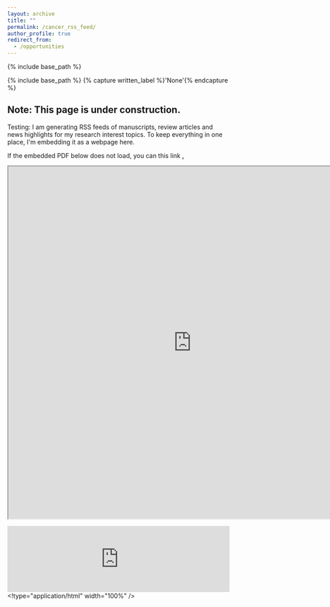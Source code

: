 ```yaml
---
layout: archive
title: ""
permalink: /cancer_rss_feed/
author_profile: true
redirect_from:
  - /opportunities
---
```


{% include base_path %}

{% include base_path %}
{% capture written_label %}'None'{% endcapture %}


## Note: This page is under construction.

Testing: 
I am generating RSS feeds of manuscripts, review articles and news highlights for my research interest topics.  To keep everything in one place, I'm embedding it as a webpage here.

If the embedded PDF below does not load, you can this link <u><a href="https://macwaneric.github.io/cancer.rss.feed/"> .</a></u>
<br/>
<iframe src="https://macwaneric.github.io/cancer.rss.feed/" noborder="0" width="830" height="800" scrolling="yes" seamless></iframe>


<embed src="https://macwaneric.github.io/cancer.rss.feed/"  width="100%" /> <!type="application/html" width="100%" />
